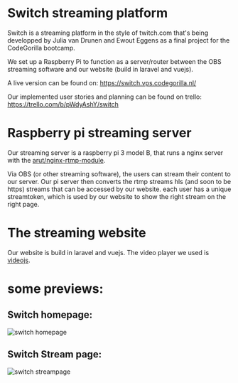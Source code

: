 # Switch streaming platform

Switch is a streaming platform in the style of twitch.com that's being developped by Julia van Drunen and Ewout Eggens as a final project for the CodeGorilla bootcamp.

We set up a Raspberry Pi to function as a server/router between the OBS streaming software and our website (build in laravel and vuejs).


A live version can be found on: https://switch.vps.codegorilla.nl/

Our implemented user stories and planning can be found on trello: https://trello.com/b/pWdyAshY/switch

# Raspberry pi streaming server

Our streaming server is a raspberry pi 3 model B, that runs a nginx server with the [arut/nginx-rtmp-module](https://github.com/arut/nginx-rtmp-module). 

Via OBS (or other streaming software), the users can stream their content to our server. Our pi server then converts the rtmp streams  hls (and soon to be https) streams that can be accessed by our website. each user has a unique streamtoken, which is used by our website to show the right stream on the right page.

# The streaming website

Our website is build in laravel and vuejs. The video player we used is [videojs](http://videojs.com/). 

# some previews:

## Switch homepage:
![switch homepage](https://i.imgur.com/Y1VmFlG.png)

## Switch Stream page:
![switch streampage](https://i.imgur.com/H51n5zo.png)
